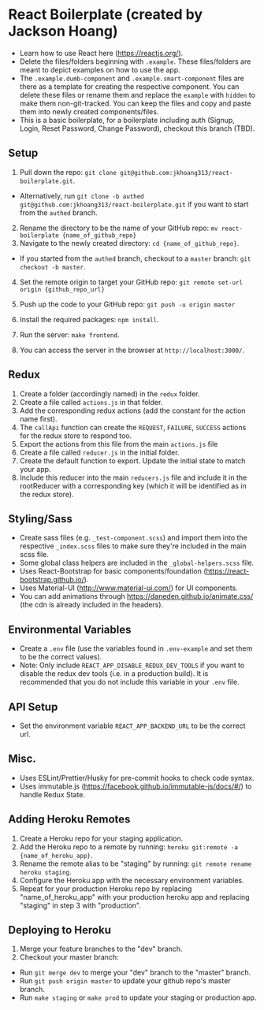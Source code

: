 # React Boilerplate (created by Jackson Hoang)

* Learn how to use React here (https://reactjs.org/).
* Delete the files/folders beginning with `.example`. These files/folders are meant to depict examples on how to use the app.
* The `.example.dumb-component` and `.example.smart-component` files are there as a template for creating the respective component. You can delete these files or rename them and replace the `example` with `hidden` to make them non-git-tracked. You can keep the files and copy and paste them into newly created components/files.
* This is a basic boilerplate, for a boilerplate including auth (Signup, Login, Reset Password, Change Password), checkout this branch (TBD).

## Setup

1.  Pull down the repo: `git clone git@github.com:jkhoang313/react-boilerplate.git`.

* Alternatively, run `git clone -b authed git@github.com:jkhoang313/react-boilerplate.git` if you want to start from the `authed` branch.

2.  Rename the directory to be the name of your GitHub repo: `mv react-boilerplate {name_of_github_repo}`
3.  Navigate to the newly created directory: `cd {name_of_github_repo}`.

* If you started from the `authed` branch, checkout to a `master` branch: `git checkout -b master`.

4.  Set the remote origin to target your GitHub repo: `git remote set-url origin {github_repo_url}`
5.  Push up the code to your GitHub repo: `git push -u origin master`

6.  Install the required packages: `npm install`.
7.  Run the server: `make frontend`.
8.  You can access the server in the browser at `http://localhost:3000/`.

## Redux

1.  Create a folder (accordingly named) in the `redux` folder.
2.  Create a file called `actions.js` in that folder.
3.  Add the corresponding redux actions (add the constant for the action name first).
4.  The `callApi` function can create the `REQUEST`, `FAILURE`, `SUCCESS` actions for the redux store to respond too.
5.  Export the actions from this file from the main `actions.js` file
6.  Create a file called `reducer.js` in the initial folder.
7.  Create the default function to export. Update the initial state to match your app.
8.  Include this reducer into the main `reducers.js` file and include it in the rootReducer with a corresponding key (which it will be identified as in the redux store).

## Styling/Sass

* Create sass files (e.g. `_test-component.scss`) and import them into the respective `_index.scss` files to make sure they're included in the main scss file.
* Some global class helpers are included in the `_global-helpers.scss` file.
* Uses React-Bootstrap for basic components/foundation (https://react-bootstrap.github.io/).
* Uses Material-UI (http://www.material-ui.com/) for UI components.
* You can add animations through https://daneden.github.io/animate.css/ (the cdn is already included in the headers).

## Environmental Variables

* Create a `.env` file (use the variables found in `.env-example` and set them to be the correct values).
* Note: Only include `REACT_APP_DISABLE_REDUX_DEV_TOOLS` if you want to disable the redux dev tools (i.e. in a production build). It is recommended that you do not include this variable in your `.env` file.

## API Setup

* Set the environment variable `REACT_APP_BACKEND_URL` to be the correct url.

## Misc.

* Uses ESLint/Prettier/Husky for pre-commit hooks to check code syntax.
* Uses immutable.js (https://facebook.github.io/immutable-js/docs/#/) to handle Redux State.

## Adding Heroku Remotes

1.  Create a Heroku repo for your staging application.
2.  Add the Heroku repo to a remote by running: `heroku git:remote -a {name_of_heroku_app}`.
3.  Rename the remote alias to be "staging" by running: `git remote rename heroku staging`.
4.  Configure the Heroku app with the necessary environment variables.
5.  Repeat for your production Heroku repo by replacing "name_of_heroku_app" with your production heroku app and replacing "staging" in step 3 with "production".

## Deploying to Heroku

1.  Merge your feature branches to the "dev" branch.
2.  Checkout your master branch:

* Run `git merge dev` to merge your "dev" branch to the "master" branch.
* Run `git push origin master` to update your github repo's master branch.
* Run `make staging` or `make prod` to update your staging or production app.
